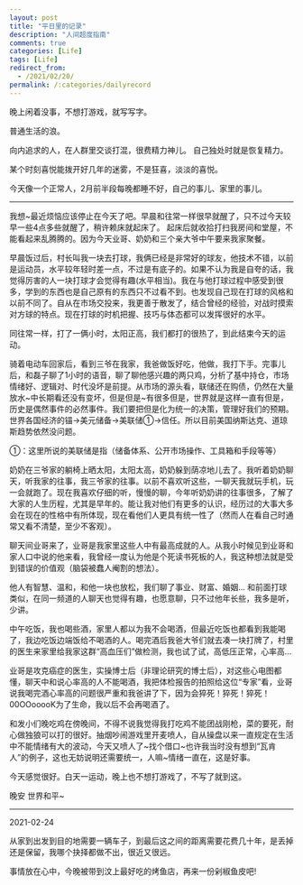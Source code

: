 ```yaml
---
layout: post
title: "平日里的记录"
description: "人间超度指南"
comments: true
categories: [Life]
tags: [Life]
redirect_from:
  - /2021/02/20/
permalink: /:categories/dailyrecord
---
```


晚上闲着没事，不想打游戏，就写写字。

普通生活的浪。

向内追求的人，在人群里交谈打混，很费精力神儿。 自己独处时就是恢复精力。

某个时刻喜悦能拨开好几年的迷雾，不是狂喜，淡淡的喜悦。

今天像一个正常人，2月前半段每晚都睡不好，自己的事儿、家里的事儿。


****

我想~最近烦恼应该停止在今天了吧。早晨和往常一样很早就醒了，只不过今天较早一些4点多些就醒了，稍许赖床就起床了。
    起床后就收拾打扫我房间和堂屋，不能看起来乱腾腾的。因为今天业哥、奶奶和三个亲大爷中午要来我家聚餐。

早晨饭过后，村长叫我一块去打球，我俩已经是非常好的球友，他技术不错，以前是运动员，水平较年轻时差一点，不过是有底子的。如果不认为我是自夸的话，我觉得厉害的人一块打球才会觉得有趣(水平相当)。我在与他打球过程中感受到很多，学到的东西也是自己原有的东西只不过看不到。也发现自己现在打球的风格和以前不同了。自从在市场交投来，我更善于散发了，结合曾经的经验，对战时摸索对方球的特点。现在打球的时机把握、技巧与体态都可以发挥很好的水平。

同往常一样，打了一俩小时，太阳正高，我们都打的很热了，到此结束今天的运动。

骑着电动车回家后，看到三爷在我家，我爸做饭好吃，他做，我打下手。完事儿后，和磊子聊了1小时的语音，聊了聊他感兴趣的两只鸡，分析了基中持仓，市场情绪好、逻辑对、时代没坏是前提。从市场的源头看，联储还在购债，仍然在大量放水~中长期看还没有变坏，但是但是~有很多但是，世界就是这样一直有但是，历史是偶然事件的必然事件。我们要把但是化为统一的决策，管理好我们的预期。世界各国经济的锚->美元储备->美联储①->信任。所以目前美国纳斯达克、道琼斯趋势依然没问题。

①：这里所说的美联储是指（储备体系、公开市场操作、工具箱和手段等等）



奶奶在三爷家的躺椅上晒太阳，太阳太高，奶奶躲到荫凉地儿去了。我听着奶奶聊天，听我家的往事，我三爷家的往事。以前不喜欢听这些，一聊天我就玩手机，玩一会就跑了。现在我喜欢仔细的听，慢慢的聊，今年听奶奶讲的往事很多，了解了大家的人生历程，尤其是早年的。能让我对他们有更多的认识，经历过的大事大多会在现在的性格中有所体现，现在看他们人更具有统一性了（然而人在看自己时通常又看不清楚，至少不客观）。

聊天间业哥来了，业哥是我家里这些人中有最高成就的人。从我小时候见到业哥和家人口中说的他来看，我曾经一度认为他是个死读书死板的人，我这种想法就是受到错误的价值观（脑袋被蠢人阉割的想法）。

他人有智慧、温和，和他一块也放松，我们聊了事业、财富、婚姻... 和前面打球类似，在同一频道的人聊天也觉得有趣，也愿意聊，只不过他年长些，我多是听，少讲。

中午吃饭，我也喝些酒，家里人都以为我不会喝酒，但最近吃饭也都看到我能喝了，我边吃饭边端饭给不喝酒的人。喝完酒后我爸大爷们就去凑一块打牌了，村里的医生来家里给我家这群“高血压们”做检测，我也试了试，高低压正常，心率高...

业哥是攻克癌症的医生，实操博士后（非理论研究的博士后），对这些心电图都懂，聊天中和说心率高的人不能喝酒，我把体检报告的拍照给这位“专家”看，业哥说我喝完酒心率高的问题很严重和我爸讲了下，因为会猝死！猝死！猝死！  00OOooooK为了生命，我以后不会再喝酒了。

和发小们晚吃鸡在傍晚间，不得不说我觉得我打吃鸡不能团战刚枪，菜的要死，耐心做独狼可以打的很好。抽烟吵闹游戏里开麦喷人，自从操盘以来一直规定在生活中不能情绪有大的波动，今天又喷人了~找个借口~也许我当时没有想到“瓦肯人”的例子，这也无妨说明还需要统一，人嘛~情绪一直在，这是好事。


今天感觉很好。白天一运动，晚上也不想打游戏了，不写了就到这。

晚安 世界和平~

****
2021-02-24

从家到出发到目的地需要一辆车子，到最后这之间的距离需要花费几十年，是丢掉还是保留，我哪个抉择都做不出，很近又很远。

事情放在心中，今晚被带到汶上最好吃的烤鱼店，再来一份剁椒鱼皮吧!

 
